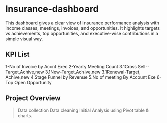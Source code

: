 # Insurance-dashboard
This dashboard gives a clear view of insurance performance analysis with income classes, meetings, invoices, and opportunities. It highlights targets vs achievements, top opportunities, and executive-wise contributions in a simple visual way.

## KPI List
1-No of Invoice by Accnt Exec
2-Yearly Meeting Count
3.1Cross Sell--Target,Achive,new
3.1New-Target,Achive,new
3.1Renewal-Target, Achive,new
4.Stage Funnel by Revenue
5.No of meeting By Account Exe
6-Top Open Opportunity

## Project Overview
> Data collection
> Data cleaning 
> Initial Analysis using Pivot table & charts.



